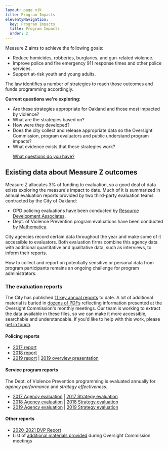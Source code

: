 ```yaml
---
layout: page.njk
title: Program Impacts
eleventyNavigation:
  key: Program Impacts
  title: Program Impacts
  order: 2
---
```


Measure Z aims to achieve the following goals:

- Reduce homicides, robberies, burglaries, and gun-related violence.
- Improve police and fire emergency 911 response times and other police services.
- Support at-risk youth and young adults.

The law identifies a number of strategies to reach those outcomes and funds programming accordingly.

<div class="alert alert-info" role="alert">
<p><b>Current questions we're exploring:</b>

- Are these strategies appropriate for Oakland and those most impacted by violence?
- What are the strategies based on?
- How were they developed?
- Does the city collect and release appropriate data so the Oversight Commission, program evaluators and public understand program impacts?
- What evidence exists that these strategies work?</p>
<a class="btn btn-primary" href="https://bit.ly/fps-interest" role="button">What questions do <i>you</i> have?</a>
</div>

## Existing data about Measure Z outcomes

Measure Z allocates 3% of funding to evaluation, so a good deal of data exists exploring the measure's impact to date. Much of it is summarized in annual evaluation reports provided by two third-party evaluation teams contracted by the City of Oakland:

- OPD policing evaluations have been conducted by [Resource Development Associates](https://rdaconsulting.com/).
- Dept. of Violence Prevention program evaluations have been conducted by [Mathematica](https://www.mathematica.org/).

City agencies record certain data throughout the year and make some of it accessible to evaluators. Both evaluation firms combine this agency data with additional quantitative and qualitative data, such as interviews, to inform their reports.

<div class="alert alert-info" role="alert">
How to collect and report on potentially sensitive or personal data from program participants remains an ongoing challenge for program administrators.
</div>

### The evaluation reports

The City has published [11 key annual reports](https://www.oaklandca.gov/documents/measure-z-reports-and-evaluation-data) to date. A lot of additional material is buried in [dozens of PDFs](https://www.oaklandca.gov/boards-commissions/public-safety-and-services-violence-prevention-oversight-commission/meetings) reflecting information presented at the Oversight Commission's monthly meetings. Our team is working to extract the data available in these files, so we can make it more accessible, searchable and understandable. If you'd like to help with this work, please [get in touch](https://bit.ly/fps-interest).

#### Policing reports

- [2017 report](https://cao-94612.s3.amazonaws.com/documents/MZ_2017-Policing-Eval-Year-1.pdf)
- [2018 report](https://cao-94612.s3.amazonaws.com/documents/MZ__2018-Policing-Eval-Year-2.pdf)
- [2019 report](https://cao-94612.s3.amazonaws.com/documents/MZ__2018-Policing-Eval-Year-3.pdf) | [2019 overview presentation](https://cao-94612.s3.amazonaws.com/documents/Presentation-2019-Measure-Z-Year-3-Evaluation-by-Resource-Development-Associates-2.25.20.pdf)

#### Service program reports

The Dept. of Violence Prevention programming is evaluated annually for _agency performance_ and _strategy effectiveness_.

- [2017 Agency evaluation](https://cao-94612.s3.amazonaws.com/documents/2016-2017-OU-Agency-Report-4.13.18-final.pdf) | [2017 Strategy evaluation](https://cao-94612.s3.amazonaws.com/documents/Oakland-Unite-Strategy-Evaluation_Final-11172017.pdf)
- [2018 Agency evaluation](https://cao-94612.s3.amazonaws.com/documents/2016-2018-OU-Agency-Report.pdf) | [2018 Strategy evaluation](https://cao-94612.s3.amazonaws.com/documents/Oakland-Unite-2017-2018-Strategy-Evaluation-Report.pdf)
- [2019 Agency evaluation](https://cao-94612.s3.amazonaws.com/documents/2016-2019-OU-Agency-Report_Final_Revised_submitted-5-15-2020.pdf) | [2019 Strategy evaluation](https://cao-94612.s3.amazonaws.com/documents/Oakland-Unite-2018-2019-Strategy-Evaluation-CSE-Youth-Intervention.pdf)

#### Other reports

- [2020-2021 DVP Report](https://cao-94612.s3.amazonaws.com/documents/Presentation-2020-Overview-of-DVP-MZ-Funding.pdf)
- List of [additional materials provided](https://www.oaklandca.gov/boards-commissions/public-safety-and-services-violence-prevention-oversight-commission/meetings) during Oversight Commission meetings
